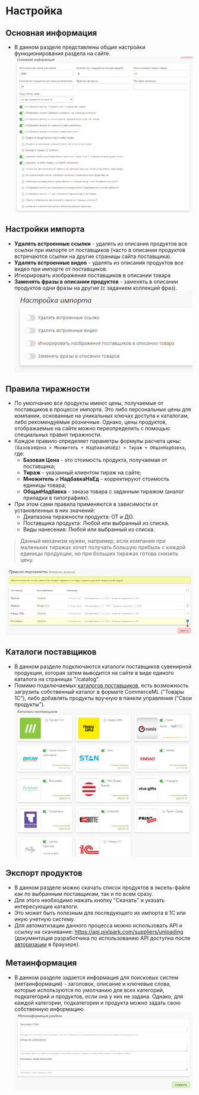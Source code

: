 # Настройка
## Основная информация
* В данном разделе представлены общие настройки функционирования раздела на сайте.
![](../_media/gift/gift31.png ':size=70%')

## Настройки импорта
* **Удалять встроенные ссылки** - удалять из описания продуктов все ссылки при импорте от поставщиков (часто в описании продуктов встречаются ссылки на другие страницы сайта поставщика).
* **Удалять встроенные видео** - удалять из описания продуктов все видео при импорте от поставщиков.
* Игнорировать изображения поставщиков в описании товара
* **Заменять фразы в описании продуктов** - заменять в описании продуктов одни фразы на другие (с заданием коллекций фраз).
![](../_media/gift/gift32.png ':size=40%')

## Правила тиражности
* По умолчанию все продукты имеют цены, получаемые от поставщиков в процессе импорта. Это либо персональные цены для компании, основанные на уникальных ключах доступа к каталогам, либо рекомендуемые розничные. Однако, цены продуктов, отображаемые на сайте можно переопределить с помощью специальных правил тиражности.
* Каждое правило определяет параметры формулы расчета цены: `(БазоваяЦена × Множитель + НадбавкаНаЕд) × Тираж + ОбщаяНадбавка`, где:
    + **Базовая Цена** - это стоимость продукта, получаемая от поставщика;
    + **Тираж** - указанный клиентом тираж на сайте;
    + **Множитель** и **НадбавкаНаЕд** - корректируют стоимость единицы товара;
    + **ОбщаяНадбавка** - заказа товара с заданным тиражом (аналог приладки в типографиях).
* При этом сами правила применяются в зависимости от установленных в них значений:
    + Диапазона тиражности продукта: ОТ и ДО.
    + Поставщика продукта: Любой или выбранный из списка.
    + Виды нанесения: Любой или выбранный из списка.

> Данный механизм нужен, например, если компания при маленьких тиражах хочет получать большую прибыль с каждой единицы продукции, но при больших тиражах готова снизить цену.

![](../_media/gift/gift33.png ':size=70%')

## Каталоги поставщиков
* В данном разделе подключаются каталоги поставщиков сувенирной продукции, которая затем выводится на сайте в виде единого каталога на страницах "/catalog".
* Помимо подключаемых [каталогов поставщиков](https://pixlpark.ru/features/gifts), есть возможность загрузить собственный каталог в формате CommerceML ("Товары 1С"), либо добавлять продукты вручную в панели управления ("Свои продукты").
![](../_media/gift/gift34.png ':size=70%')

## Экспорт продуктов
* В данном разделе можно скачать список продуктов в эксель-файле как по выбранным поставщикам, так и по всем сразу.
* Для этого необходимо нажать кнопку "Скачать" и указать интересующие каталоги.
* Это может быть полезным для последующего их импорта в 1С или иную учетную систему.
* Для автоматизации данного процесса можно использовать API и ссылку на скачивание: https://api.pixlpark.com/suppliers/unloading (документация разработчика по использованию API доступна после [авторизации](https://api.pixlpark.com/account/login) в браузере).

## Метаинформация
* В данном разделе задается информация для поисковых систем (метаинформация) - заголовок, описание и ключевые слова, которые используются по умолчанию для всех категорий, подкатегорий и продуктов, если она у них не задана. Однако, для каждой категории, подкатегории и продукта можно задать свою собственную информацию.
![](../_media/gift/gift35.png ':size=70%')